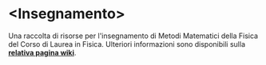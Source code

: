 # \<Insegnamento\>

Una raccolta di risorse per l'insegnamento di Metodi Matematici della Fisica del Corso di
Laurea in Fisica. Ulteriori informazioni sono disponibili sulla
[**relativa pagina
wiki**](https://cartabinaria.students.cs.unibo.it/wiki/raccolte-di-risorse).
